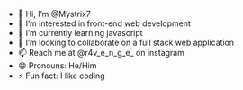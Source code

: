 - 👋 Hi, I’m @Mystrix7
- 👀 I’m interested in front-end web development
- 🌱 I’m currently learning javascript
- 💞️ I’m looking to collaborate on a full stack web application
- 📫 Reach me at @r4v_e_n_g_e_ on instagram
- 😄 Pronouns: He/Him
- ⚡ Fun fact: I like coding
